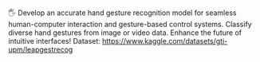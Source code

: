 🖐️ Develop an accurate hand gesture recognition model for seamless human-computer interaction and gesture-based control systems. Classify diverse hand gestures from image or video data. Enhance the future of intuitive interfaces! Dataset: https://www.kaggle.com/datasets/gti-upm/leapgestrecog
